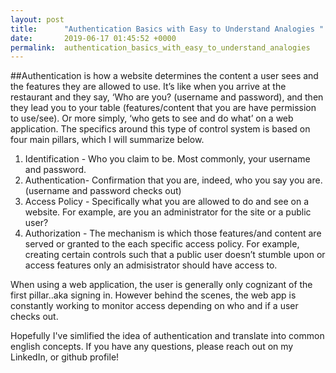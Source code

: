 ```yaml
---
layout: post
title:      "Authentication Basics with Easy to Understand Analogies "
date:       2019-06-17 01:45:52 +0000
permalink:  authentication_basics_with_easy_to_understand_analogies
---
```



##Authentication is how a website determines the content a user sees and the features they are allowed to use. It’s like when you arrive at the restaurant and they say, ‘Who are you? (username and password), and then they lead you to your table (features/content that you are have permission to use/see). Or more simply, ‘who gets to see and do what’ on a web application. The specifics around this type of control system is based on four main pillars, which I will summarize below. 
1. Identification - Who you claim to be. Most commonly, your username and password. 
2. Authentication- Confirmation that you are, indeed, who you say you are. (username and password checks out)
3. Access Policy - Specifically what you are  allowed to do and see on a website. For example, are you an administrator for the site or a public user?
4. Authorization - The mechanism is which those features/and content are served or granted to the each specific access policy. For example, creating certain controls such that a public user doesn’t stumble upon or access features only an admisistrator should have access to. 

When using a web application, the user is generally only cognizant of the first pillar..aka signing in. However behind the scenes, the web app is constantly working to monitor access depending on who and if a user checks out. 

Hopefully I've simlified the idea of authentication and translate  into common english concepts. If you have any questions, please reach out on my LinkedIn, or github profile! 
